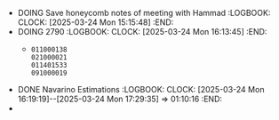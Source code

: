 - DOING Save honeycomb notes of meeting with Hammad
  :LOGBOOK:
  CLOCK: [2025-03-24 Mon 15:15:48]
  :END:
- DOING 2790
  :LOGBOOK:
  CLOCK: [2025-03-24 Mon 16:13:45]
  :END:
	- ```apl
	  011000138
	  021000021
	  011401533
	  091000019
	  ```
- DONE Navarino Estimations
  :LOGBOOK:
  CLOCK: [2025-03-24 Mon 16:19:19]--[2025-03-24 Mon 17:29:35] =>  01:10:16
  :END:
-